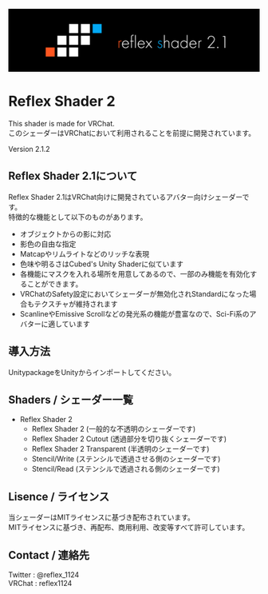 ![Header](Images/ReflexShader_h@2x.png)

# Reflex Shader 2
This shader is made for VRChat.  
このシェーダーはVRChatにおいて利用されることを前提に開発されています。

Version 2.1.2

## Reflex Shader 2.1について
Reflex Shader 2.1はVRChat向けに開発されているアバター向けシェーダーです。  
特徴的な機能として以下のものがあります。
- オブジェクトからの影に対応
- 影色の自由な指定
- Matcapやリムライトなどのリッチな表現
- 色味や明るさはCubed's Unity Shaderに似ています
- 各機能にマスクを入れる場所を用意してあるので、一部のみ機能を有効化することができます。
- VRChatのSafety設定においてシェーダーが無効化されStandardになった場合もテクスチャが維持されます
- ScanlineやEmissive Scrollなどの発光系の機能が豊富なので、Sci-Fi系のアバターに適しています

## 導入方法
UnitypackageをUnityからインポートしてください。

## Shaders / シェーダー一覧
- Reflex Shader 2
  - Reflex Shader 2 (一般的な不透明のシェーダーです)
  - Reflex Shader 2 Cutout (透過部分を切り抜くシェーダーです)
  - Reflex Shader 2 Transparent (半透明のシェーダーです)
  - Stencil/Write (ステンシルで透過させる側のシェーダーです)
  - Stencil/Read (ステンシルで透過される側のシェーダーです) 

## Lisence / ライセンス
当シェーダーはMITライセンスに基づき配布されています。  
MITライセンスに基づき、再配布、商用利用、改変等すべて許可しています。

## Contact / 連絡先
Twitter : @reflex_1124  
VRChat : reflex1124